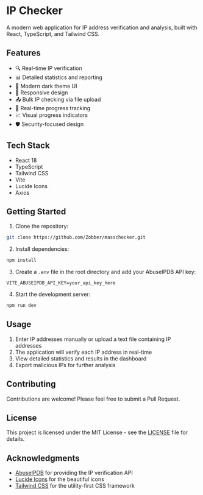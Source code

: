 # IP Checker

A modern web application for IP address verification and analysis, built with React, TypeScript, and Tailwind CSS.

## Features

- 🔍 Real-time IP verification
- 📊 Detailed statistics and reporting
- 🎨 Modern dark theme UI
- 📱 Responsive design
- 📤 Bulk IP checking via file upload
- 🔄 Real-time progress tracking
- 📈 Visual progress indicators
- 🛡️ Security-focused design

## Tech Stack

- React 18
- TypeScript
- Tailwind CSS
- Vite
- Lucide Icons
- Axios

## Getting Started

1. Clone the repository:
```bash
git clone https://github.com/Zobber/masschecker.git
```

2. Install dependencies:
```bash
npm install
```

3. Create a `.env` file in the root directory and add your AbuseIPDB API key:
```env
VITE_ABUSEIPDB_API_KEY=your_api_key_here
```

4. Start the development server:
```bash
npm run dev
```

## Usage

1. Enter IP addresses manually or upload a text file containing IP addresses
2. The application will verify each IP address in real-time
3. View detailed statistics and results in the dashboard
4. Export malicious IPs for further analysis

## Contributing

Contributions are welcome! Please feel free to submit a Pull Request.


## License

This project is licensed under the MIT License - see the [LICENSE](LICENSE) file for details.

## Acknowledgments

- [AbuseIPDB](https://www.abuseipdb.com/) for providing the IP verification API
- [Lucide Icons](https://lucide.dev/) for the beautiful icons
- [Tailwind CSS](https://tailwindcss.com/) for the utility-first CSS framework 
